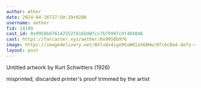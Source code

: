 ```yaml
---
author: æther
date: 2024-04-26T17:50:29+0200
username: aether
fid: 14199
cast_id: 0x9958b976142552f816b90fcc7b75997c9f404048
cast: https://farcaster.xyz/aether/0x9958b976
image: https://imagedelivery.net/BXluQx4ige9GuW0Ia56BHw/8fc6c8a4-defa-49b7-3c34-c8c703c3da00/original
layout: post
---
```


Untitled artwork by Kurt Schwitters (1926)

misprinted, discarded
printer's proof trimmed by
the artist

<img src='https://imagedelivery.net/BXluQx4ige9GuW0Ia56BHw/8fc6c8a4-defa-49b7-3c34-c8c703c3da00/original' alt='' referrerpolicy='no-referrer'/>
